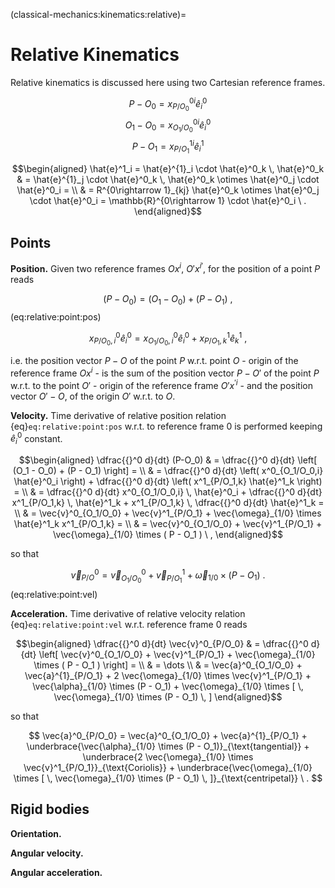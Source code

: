 (classical-mechanics:kinematics:relative)=
# Relative Kinematics

Relative kinematics is discussed here using two Cartesian reference frames.

$$P   - O_0 = x^{0i}_{  P/O_0} \hat{e}^0_i$$
$$O_1 - O_0 = x^{0i}_{O_1/O_0} \hat{e}^0_i$$
$$P   - O_1 = x^{1i}_{  P/O_1} \hat{e}^1_i$$

$$\begin{aligned}
  \hat{e}^1_i 
  = \hat{e}^{1}_i \cdot \hat{e}^0_k \, \hat{e}^0_k
  & = \hat{e}^{1}_j \cdot \hat{e}^0_k \, \hat{e}^0_k \otimes \hat{e}^0_j \cdot \hat{e}^0_i = \\
  & = R^{0\rightarrow 1}_{kj} \hat{e}^0_k \otimes \hat{e}^0_j \cdot \hat{e}^0_i 
    = \mathbb{R}^{0\rightarrow 1} \cdot \hat{e}^0_i  \ .
\end{aligned}$$

## Points

**Position.**
Given two reference frames $Ox^i$, $O' x^{i'}$, for the position of a point $P$ reads

$$(P - O_0) = ( O_1 - O_0 ) + ( P - O_1) \ ,$$ (eq:relative:point:pos)

$$x^0_{P/O_0,i} \hat{e}^0_i = x^0_{O_1/O_0,i} \hat{e}^0_i + x^1_{P/O_1,k} \hat{e}^1_k \ ,$$

i.e. the position vector $P-O$ of the point $P$ w.r.t. point $O$ - origin of the reference frame $O x^i$ - is the sum of the position vector $P-O'$ of the point $P$ w.r.t. to the point $O'$ - origin of the reference frame $O' x^{'i}$ -  and the position vector $O' - O$, of the origin $O'$ w.r.t. to $O$.

**Velocity.** Time derivative of relative position relation {eq}`eq:relative:point:pos` w.r.t. to reference frame $0$ is performed keeping $\hat{e}^0_i$ constant.

$$\begin{aligned}
  \dfrac{{}^0 d}{dt} (P-O_0)
  & = \dfrac{{}^0 d}{dt} \left[ (O_1 - O_0) + (P - O_1) \right] = \\
  & = \dfrac{{}^0 d}{dt} \left( x^0_{O_1/O_0,i} \hat{e}^0_i  \right) + \dfrac{{}^0 d}{dt} \left( x^1_{P/O_1,k} \hat{e}^1_k \right) = \\
  & = \dfrac{{}^0 d}{dt} x^0_{O_1/O_0,i} \, \hat{e}^0_i + \dfrac{{}^0 d}{dt} x^1_{P/O_1,k} \, \hat{e}^1_k + x^1_{P/O_1,k} \, \dfrac{{}^0 d}{dt}  \hat{e}^1_k = \\
  & = \vec{v}^0_{O_1/O_0} + \vec{v}^1_{P/O_1} + \vec{\omega}_{1/0} \times  \hat{e}^1_k x^1_{P/O_1,k} = \\
  & = \vec{v}^0_{O_1/O_0} + \vec{v}^1_{P/O_1} + \vec{\omega}_{1/0} \times ( P - O_1 )  \ ,
\end{aligned}$$

so that

$$ \vec{v}^0_{P/O} = \vec{v}^0_{O_1/O_0} + \vec{v}^1_{P/O_1} + \vec{\omega}_{1/0} \times ( P - O_1 )  \ .$$ (eq:relative:point:vel)

**Acceleration.** Time derivative of relative velocity relation {eq}`eq:relative:point:vel` w.r.t. reference frame $0$ reads

$$\begin{aligned}
  \dfrac{{}^0 d}{dt} \vec{v}^0_{P/O_0}
  & = \dfrac{{}^0 d}{dt} \left[ \vec{v}^0_{O_1/O_0} + \vec{v}^1_{P/O_1} + \vec{\omega}_{1/0} \times ( P - O_1 ) \right] = \\
  & = \dots \\
  & = \vec{a}^0_{O_1/O_0} + \vec{a}^{1}_{P/O_1} + 2 \vec{\omega}_{1/0} \times \vec{v}^1_{P/O_1} + \vec{\alpha}_{1/0} \times (P - O_1) + \vec{\omega}_{1/0} \times [ \, \vec{\omega}_{1/0} \times (P - O_1) \, ]
\end{aligned}$$

so that

$$
\vec{a}^0_{P/O_0} = \vec{a}^0_{O_1/O_0} + \vec{a}^{1}_{P/O_1} + \underbrace{\vec{\alpha}_{1/0} \times (P - O_1)}_{\text{tangential}} + \underbrace{2 \vec{\omega}_{1/0} \times \vec{v}^1_{P/O_1}}_{\text{Coriolis}} + \underbrace{\vec{\omega}_{1/0} \times [ \, \vec{\omega}_{1/0} \times (P - O_1) \, ]}_{\text{centripetal}} \ .
$$

## Rigid bodies

**Orientation.**

**Angular velocity.**

**Angular acceleration.**


